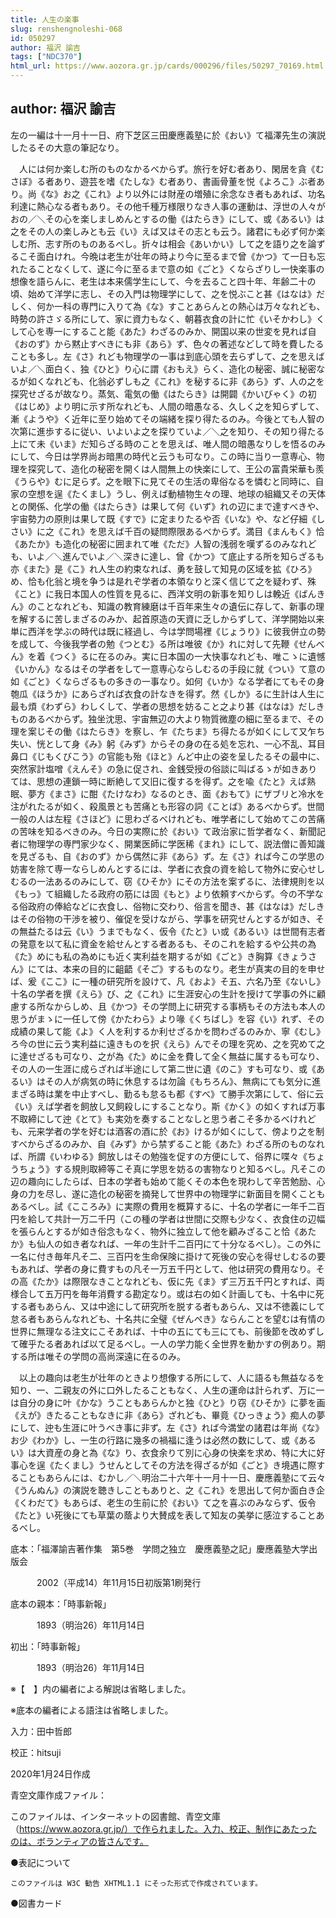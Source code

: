 ```yaml
---
title: 人生の楽事
slug: renshengnoleshi-068
id: 050297
author: 福沢 諭吉
tags: ["NDC370"]
html_url: https://www.aozora.gr.jp/cards/000296/files/50297_70169.html
---
```


## author: 福沢 諭吉

左の一編は十一月十一日、府下芝区三田慶應義塾に於《おい》て福澤先生の演説したるその大意の筆記なり。



　人には何か楽しむ所のものなかるべからず。旅行を好む者あり、閑居を貪《むさぼ》る者あり、遊芸を嗜《たしな》む者あり、書画骨董を悦《よろこ》ぶ者あり。尚《な》お之《これ》より以外には財産の増殖に余念なき者もあれば、功名利達に熱心なる者もあり。その他千種万様限りなき人事の運動は、浮世の人々がおの／＼その心を楽しましめんとするの働《はたらき》にして、或《あるい》は之をその人の楽しみとも云《い》えば又はその志とも云う。諸君にも必ず何か楽しむ所、志す所のものあるべし。折々は相会《あいかい》して之を語り之を論ずるこそ面白けれ。今晩は老生が壮年の時より今に至るまで曾《かつ》て一日も忘れたることなくして、遂に今に至るまで意の如《ごと》くならざりし一快楽事の想像を語らんに、老生は本来儒学生にして、今を去ること四十年、年齢二十の頃、始めて洋学に志し、その入門は物理学にして、之を悦ぶこと甚《はなは》だしく、何か一科の専門に入りて為《な》すことあらんとの熱心は万々なれども、時勢の許さゞる所にして、家に資力もなく、朝暮衣食の計に忙《いそかわし》くして心を専一にすること能《あた》わざるのみか、開国以来の世変を見れば自《おのず》から黙止すべきにも非《あら》ず、色々の著述などして時を費したることも多し。左《さ》れども物理学の一事は到底心頭を去らずして、之を思えばいよ／＼面白く、独《ひと》り心に謂《おもえ》らく、造化の秘密、誠に秘密なるが如くなれども、化翁必ずしも之《これ》を秘するに非《あら》ず、人の之を探究せざるが故なり。蒸気、電気の働《はたらき》は開闢《かいびゃく》の初《はじめ》より明に示す所なれども、人間の暗愚なる、久しく之を知らずして、漸《ようや》く近年に至り始めてその端緒を探り得たるのみ。今後とても人智の次第に進歩するに従い、いよいよ之を探りていよ／＼之を知り、その知り得たる上にて未《いま》だ知らざる時のことを思えば、唯人間の暗愚なりしを悟るのみにして、今日は学界尚お暗黒の時代と云うも可なり。この時に当り一意専心、物理を探究して、造化の秘密を開くは人間無上の快楽にして、王公の富貴栄華も羨《うらや》むに足らず。之を眼下に見てその生活の卑俗なるを憐むと同時に、自家の空想を逞《たくまし》うし、例えば動植物生々の理、地球の組織又その天体との関係、化学の働《はたらき》は果して何《いず》れの辺にまで達すべきや、宇宙勢力の原則は果して既《すで》に定まりたるや否《いな》や、など仔細《しさい》に之《これ》を思えば千百の疑問際限あるべからず。満目《まんもく》恰《あたか》も造化の秘密に囲まれて唯《ただ》人智の浅弱を嘆ずるのみなれども、いよ／＼進んでいよ／＼深きに達し、曾《かつ》て底止する所を知らざるも亦《また》是《こ》れ人生の約束なれば、勇を鼓して知見の区域を拡《ひろ》め、恰も化翁と境を争うは是れぞ学者の本領なりと深く信じて之を疑わず、殊《こと》に我日本国人の性質を見るに、西洋文明の新事を知りしは輓近《ばんきん》のことなれども、知識の教育練磨は千百年来生々の遺伝に存して、新事の理を解するに苦しまざるのみか、起首原造の天資に乏しからずして、洋学開始以来単に西洋を学ぶの時代は既に経過し、今は学問場裡《じょうり》に彼我併立の勢を成して、今後我学者の勉《つとむ》る所は唯彼《か》れに対して先鞭《せんべん》を着《つく》るに在るのみ。実に日本国の一大快事なれども、唯こゝに遺憾《いかん》なるはその学者をして一意専心ならしむるの手段に就《つい》て意の如《ごと》くならざるもの多きの一事なり。如何《いか》なる学者にてもその身匏瓜《ほうか》にあらざれば衣食の計なきを得ず。然《しか》るに生計は人生に最も煩《わずら》わしくして、学者の思想を妨ること之より甚《はなは》だしきものあるべからず。独坐沈思、宇宙無辺の大より物質微塵の細に至るまで、その理を案じその働《はたらき》を察し、乍《たちま》ち得たるが如くにして又乍ち失い、恍として身《み》躬《みず》からその身の在る処を忘れ、一心不乱、耳目鼻口《じもくびこう》の官能も殆《ほと》んど中止の姿を呈したるその最中に、突然家計塩噌《えんそ》の急に促され、金銭受授の俗談に叫ばるゝが如きありては、思想の連鎖一時に断絶して又旧に復するを得ず。之を喩《たと》えば熟眠、夢方《まさ》に酣《たけなわ》なるのとき、面《おもて》にザブリと冷水を注がれたるが如く、殺風景とも苦痛とも形容の詞《ことば》あるべからず。世間一般の人は左程《さほど》に思わざるべけれども、唯学者にして始めてこの苦痛の苦味を知るべきのみ。今日の実際に於《おい》て政治家に哲学者なく、新聞記者に物理学の専門家少なく、開業医師に学医稀《まれ》にして、説法僧に善知識を見ざるも、自《おのず》から偶然に非《あら》ず。左《さ》れば今この学思の妨害を除て専一ならしめんとするには、学者に衣食の資を給して物外に安心せしむるの一法あるのみにして、窃《ひそか》にその方法を案ずるに、法律規則を以《もっ》て組織したる政府の筋には固《もと》より依頼すべからず。今の不学なる俗政府の俸給などに衣食し、俗物に交わり、俗言を聞き、甚《はなは》だしきはその俗物の干渉を被り、催促を受けながら、学事を研究せんとするが如き、その無益たるは云《い》うまでもなく、仮令《たと》い或《あるい》は世間有志者の発意を以て私に資金を給せんとする者あるも、そのこれを給するや公共の為《た》めにも私の為めにも近く実利益を期するが如《ごと》き胸算《きょうさん》にては、本来の目的に齟齬《そご》するものなり。老生が真実の目的を申せば、爰《ここ》に一種の研究所を設けて、凡《およ》そ五、六名乃至《ないし》十名の学者を撰《えら》び、之《これ》に生涯安心の生計を授けて学事の外に顧慮する所なからしめ、且《かつ》その学問上に研究する事柄もその方法も本人の思うがまゝに一任して傍《かたわら》より喙《くちばし》を容《い》れず、その成績の果して能《よ》く人を利するか利せざるかを問わざるのみか、寧《むし》ろ今の世に云う実利益に遠きものを択《えら》んでその理を究め、之を究めて之に達せざるも可なり、之が為《た》めに金を費して全く無益に属するも可なり、その人の一生涯に成らざれば半途にして第二世に遺《のこ》すも可なり、或《あるい》はその人が病気の時に休息するは勿論《もちろん》、無病にても気分に進まざる時は業を中止すべし、勤るも怠るも都《すべ》て勝手次第にして、俗に云《い》えば学者を飼放し又飼殺しにすることなり。斯《かく》の如くすれば万事不取締にして迚《とて》も実効を奏することなしと思う者こそ多かるべけれども、元来学者の学を好むは酒客の酒に於《お》けるが如くにして、傍より之を制すべからざるのみか、自《みず》から禁ずること能《あた》わざる所のものなれば、所謂《いわゆる》飼放しはその勉強を促すの方便にして、俗界に喋々《ちょうちょう》する規則取締等こそ真に学思を妨るの害物なりと知るべし。凡そこの辺の趣向にしたらば、日本の学者も始めて能くその本色を現わして辛苦勉励、心身の力を尽し、遂に造化の秘密を摘発して世界中の物理学に新面目を開くこともあるべし。試《こころみ》に実際の費用を概算するに、十名の学者に一年千二百円を給して共計一万二千円（この種の学者は世間に交際も少なく、衣食住の辺幅を張らんとするが如き俗念もなく、物外に独立して他を顧みざること恰《あたか》も仙人の如き者なれば、一年の生計千二百円にて十分なるべし）。この外に一名に付き毎年凡そ二、三百円を生命保険に掛けて死後の安心を得せしむるの要もあれば、学者の身に費すもの凡そ一万五千円として、他は研究の費用なり。その高《たか》は際限なきことなれども、仮に先《ま》ず三万五千円とすれば、両様合して五万円を毎年消費する勘定なり。或は右の如く計画しても、十名中に死する者もあらん、又は中途にして研究所を脱する者もあらん、又は不徳義にして怠る者もあらんなれども、十名共に全璧《ぜんぺき》ならんことを望むは有情の世界に無理なる注文にこそあれば、十中の五にても三にても、前後節を改めずして確乎たる者あれば以て足るべし。一人の学力能く全世界を動かすの例あり。期する所は唯その学問の高尚深遠に在るのみ。

　以上の趣向は老生が壮年のときより想像する所にして、人に語るも無益なるを知り、一、二親友の外に口外したることもなく、人生の運命は計られず、万に一は自分の身に叶《かな》うこともあらんかと独《ひと》り窃《ひそか》に夢を画《えが》きたることもなきに非《あら》ざれども、畢竟《ひっきょう》痴人の夢にして、迚も生涯に叶うべき事に非ず。左《さ》れば今満堂の諸君は年尚《な》お少《わか》し、一生の行路に幾多の禍福に逢うは必然の数にして、或《あるい》は大資産の身と為《な》り、衣食余りて別に心身の快楽を求め、特に大に好事心を逞《たくまし》うせんとしてその方法を得ざるが如《ごと》き境遇に際することもあらんには、むかし／＼明治二十六年十一月十一日、慶應義塾にて云々《うんぬん》の演説を聴きしこともありと、之《これ》を思出して何か面白き企《くわだて》もあらば、老生の生前に於《おい》て之を喜ぶのみならず、仮令《たと》い死後にても草葉の蔭より大賛成を表して知友の美挙に感泣することあるべし。













底本：「福澤諭吉著作集　第5巻　学問之独立　慶應義塾之記」慶應義塾大学出版会

　　　2002（平成14）年11月15日初版第1刷発行

底本の親本：「時事新報」

　　　1893（明治26）年11月14日

初出：「時事新報」

　　　1893（明治26）年11月14日

※【　】内の編者による解説は省略しました。

※底本の編者による語注は省略しました。

入力：田中哲郎

校正：hitsuji

2020年1月24日作成

青空文庫作成ファイル：

このファイルは、インターネットの図書館、青空文庫（https://www.aozora.gr.jp/）で作られました。入力、校正、制作にあたったのは、ボランティアの皆さんです。











●表記について


	このファイルは W3C 勧告 XHTML1.1 にそった形式で作成されています。







●図書カード